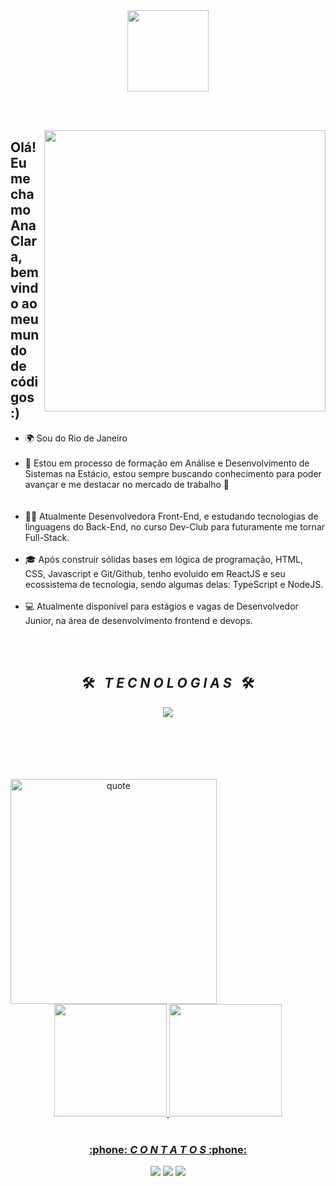 <div align = "center">
  <img height = "130px" src = "https://user-images.githubusercontent.com/92947069/183311882-d6cec5b0-18e8-48cf-a551-098f295fbce5.gif" >
</div>

<br><br>

<img align = "right" width = "450px"  src = "https://i.pinimg.com/originals/a9/24/3d/a9243d82d3ad7878192211221b25a18c.gif">
<!--FIM cabeçalho HELLO WORD-->

<!--inicio descrição-->
## Olá! Eu me chamo Ana Clara, bem vindo ao meu mundo de códigos :)

<ul align="left">
<li> 🌍 Sou do Rio de Janeiro  </li>
<br>
<li>🚀 Estou em processo de formação em Análise e Desenvolvimento de Sistemas na Estácio, estou sempre buscando conhecimento para poder avançar e me destacar no mercado de trabalho 🚀</li><br>
<br>
<li>👩‍💻 Atualmente Desenvolvedora Front-End, e estudando tecnologias de linguagens do Back-End, no curso Dev-Club para futuramente me tornar Full-Stack.  </li>
<br>
<li>🎓 Após construir sólidas bases em lógica de programação, HTML, CSS, Javascript e Git/Github, tenho evoluido em ReactJS e seu ecossistema de tecnologia, sendo algumas delas: TypeScript e NodeJS. </li>
<br>
<li>💻 Atualmente disponivel para estágios  e vagas  de Desenvolvedor Junior, na área de desenvolvimento frontend e devops. </li>
</ul>
<br>
<!--FIM descrição-->

<!--INICIO Tecnologias-->
<br>
<h2 align="center">🛠️&ensp; <i>T E C N O L O G I A S</i> &ensp;🛠️</h2>
<p align="center">
  <a href="https://skillicons.dev">
    <img src="https://skillicons.dev/icons?i=git,github,html,css,js,react,nodejs,figma,aws" />
  </a>
</p>
<br><br><br><br><br>
<div align="center">
  <img align="left" height="360px" width="330px" alt="quote"  src = "https://i.pinimg.com/originals/e3/f8/d1/e3f8d1ec363edf1f9e4372198aeeaba2.gif">
  <a href="https://github.com/acmqueiroz">
  <img height="180em" src="https://github-readme-stats.vercel.app/api?username=acmqueiroz&show_icons=true&theme=dark&include_all_commits=true&count_private=true"/>
  <img height="180em" src="https://github-readme-stats.vercel.app/api/top-langs/?username=acmqueiroz&layout=compact&langs_count=7&theme=dark"/>
</div>
<br>
<!--Contatos-->
<h3 align="center">:phone: <i>C O N T A T O S</i> :phone:</h2>
<div align="center">
<a href="https://instagram.com/anajrqueiroz" target="_blank"><img src="https://img.shields.io/badge/-Instagram-%23E4405F?style=for-the-badge&logo=instagram&logoColor=white" target="_blank"></a>
<a href = "mailto:acmqueiroz.dev@gmail.com"><img src="https://img.shields.io/badge/-Gmail-%23333?style=for-the-badge&logo=gmail&logoColor=white" target="_blank"></a>
<a href="https://www.linkedin.com/in/anaqueirozdev/" target="_blank"><img src="https://img.shields.io/badge/-LinkedIn-%230077B5?style=for-the-badge&logo=linkedin&logoColor=white" target="_blank"></a>
</div>

